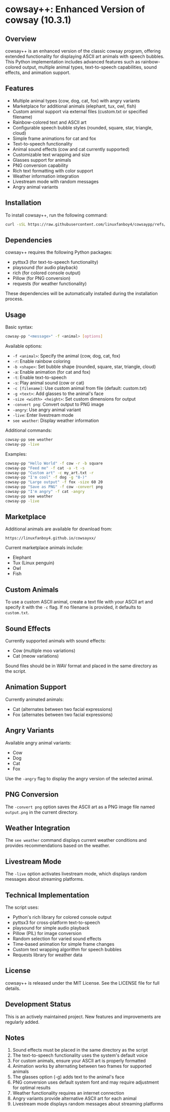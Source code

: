 # cowsay++: Enhanced Version of cowsay (10.3.1)

## Overview

cowsay++ is an enhanced version of the classic cowsay program, offering extended functionality for displaying ASCII art animals with speech bubbles. This Python implementation includes advanced features such as rainbow-colored output, multiple animal types, text-to-speech capabilities, sound effects, and animation support.

## Features

- Multiple animal types (cow, dog, cat, fox) with angry variants
- Marketplace for additional animals (elephant, tux, owl, fish)
- Custom animal support via external files (custom.txt or specified filename)
- Rainbow-colored text and ASCII art
- Configurable speech bubble styles (rounded, square, star, triangle, cloud)
- Simple frame animations for cat and fox
- Text-to-speech functionality
- Animal sound effects (cow and cat currently supported)
- Customizable text wrapping and size
- Glasses support for animals
- PNG conversion capability
- Rich text formatting with color support
- Weather information integration
- Livestream mode with random messages
- Angry animal variants

## Installation

To install cowsay++, run the following command:

```bash
curl -sSL https://raw.githubusercontent.com/linuxfanboy4/cowsaypp/refs/heads/main/install.sh | bash
```

## Dependencies

cowsay++ requires the following Python packages:
- pyttsx3 (for text-to-speech functionality)
- playsound (for audio playback)
- rich (for colored console output)
- Pillow (for PNG conversion)
- requests (for weather functionality)

These dependencies will be automatically installed during the installation process.

## Usage

Basic syntax:
```bash
cowsay-pp "<message>" -f <animal> [options]
```

Available options:
- `-f <animal>`: Specify the animal (cow, dog, cat, fox)
- `-r`: Enable rainbow coloring
- `-b <shape>`: Set bubble shape (rounded, square, star, triangle, cloud)
- `-a`: Enable animation (for cat and fox)
- `-t`: Enable text-to-speech
- `-s`: Play animal sound (cow or cat)
- `-c [filename]`: Use custom animal from file (default: custom.txt)
- `-g <text>`: Add glasses to the animal's face
- `-size <width> <height>`: Set custom dimensions for output
- `-convert png`: Convert output to PNG image
- `-angry`: Use angry animal variant
- `-live`: Enter livestream mode
- `see weather`: Display weather information

Additional commands:
```bash
cowsay-pp see weather
cowsay-pp -live
```

Examples:
```bash
cowsay-pp "Hello World" -f cow -r -b square
cowsay-pp "Feed me" -f cat -a -t -s
cowsay-pp "Custom art" -c my_art.txt -r
cowsay-pp "I'm cool" -f dog -g "8-)"
cowsay-pp "Large output" -f fox -size 60 20
cowsay-pp "Save as PNG" -f cow -convert png
cowsay-pp "I'm angry" -f cat -angry
cowsay-pp see weather
cowsay-pp -live
```

## Marketplace

Additional animals are available for download from:
```
https://linuxfanboy4.github.io/cowsayxx/
```

Current marketplace animals include:
- Elephant
- Tux (Linux penguin)
- Owl
- Fish

## Custom Animals

To use a custom ASCII animal, create a text file with your ASCII art and specify it with the `-c` flag. If no filename is provided, it defaults to `custom.txt`.

## Sound Effects

Currently supported animals with sound effects:
- Cow (multiple moo variations)
- Cat (meow variations)

Sound files should be in WAV format and placed in the same directory as the script.

## Animation Support

Currently animated animals:
- Cat (alternates between two facial expressions)
- Fox (alternates between two facial expressions)

## Angry Variants

Available angry animal variants:
- Cow
- Dog
- Cat
- Fox

Use the `-angry` flag to display the angry version of the selected animal.

## PNG Conversion

The `-convert png` option saves the ASCII art as a PNG image file named `output.png` in the current directory.

## Weather Integration

The `see weather` command displays current weather conditions and provides recommendations based on the weather.

## Livestream Mode

The `-live` option activates livestream mode, which displays random messages about streaming platforms.

## Technical Implementation

The script uses:
- Python's rich library for colored console output
- pyttsx3 for cross-platform text-to-speech
- playsound for simple audio playback
- Pillow (PIL) for image conversion
- Random selection for varied sound effects
- Time-based animation for simple frame changes
- Custom text wrapping algorithm for speech bubbles
- Requests library for weather data

## License

cowsay++ is released under the MIT License. See the LICENSE file for full details.

## Development Status

This is an actively maintained project. New features and improvements are regularly added.

## Notes

1. Sound effects must be placed in the same directory as the script
2. The text-to-speech functionality uses the system's default voice
3. For custom animals, ensure your ASCII art is properly formatted
4. Animation works by alternating between two frames for supported animals
5. The glasses option (-g) adds text to the animal's face
6. PNG conversion uses default system font and may require adjustment for optimal results
7. Weather functionality requires an internet connection
8. Angry variants provide alternative ASCII art for each animal
9. Livestream mode displays random messages about streaming platforms
